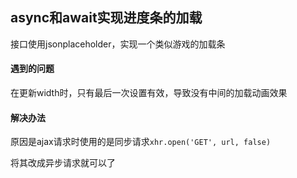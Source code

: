## async和await实现进度条的加载

接口使用jsonplaceholder，实现一个类似游戏的加载条

#### 遇到的问题

在更新width时，只有最后一次设置有效，导致没有中间的加载动画效果

#### 解决办法

原因是ajax请求时使用的是同步请求`xhr.open('GET', url, false)`

将其改成异步请求就可以了